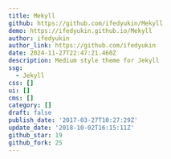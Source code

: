 ```yaml
---
title: Mekyll
github: https://github.com/ifedyukin/Mekyll
demo: https://ifedyukin.github.io/Mekyll
author: ifedyukin
author_link: https://github.com/ifedyukin
date: 2024-11-27T22:47:21.460Z
description: Medium style theme for Jekyll
ssg:
  - Jekyll
css: []
ui: []
cms: []
category: []
draft: false
publish_date: '2017-03-27T10:27:29Z'
update_date: '2018-10-02T16:15:11Z'
github_star: 19
github_fork: 25
---
```

